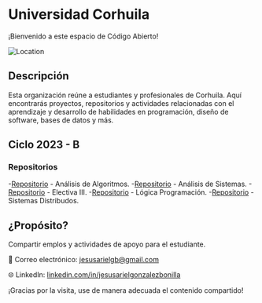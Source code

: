 # Universidad Corhuila

¡Bienvenido a este espacio de Código Abierto!

![Location](https://img.shields.io/badge/Location-Neiva,%20Huila,%20Colombia-blue)

## Descripción
Esta organización reúne a estudiantes y profesionales de Corhuila. Aquí encontrarás proyectos, repositorios y actividades relacionadas con el aprendizaje y desarrollo de habilidades en programación, diseño de software, bases de datos y más.

## Ciclo 2023 - B

### Repositorios
-[Repositorio](https://github.com/cde-cohuila/analisis-algoritmos-2023-b) - Análisis de Algoritmos.
-[Repositorio](https://github.com/cde-cohuila/analisis-sistemas-2023-b) - Análisis de Sistemas.
-[Repositorio](https://github.com/cde-cohuila/electiva-iii-2023-b) - Electiva III.
-[Repositorio](https://github.com/cde-cohuila/logica-programacion-2023-b) - Lógica Programación.
-[Repositorio](https://github.com/cde-cohuila/sistemas-distribuidos-2023-b) - Sistemas Distribudos.


## ¿Propósito?
Compartir emplos y actividades de apoyo para el estudiante.

📧 Correo electrónico: [jesusarielgb@gmail.com](mailto:jesus.gonzalez@corhuila.edu.co)

🌐 LinkedIn: [linkedin.com/in/jesusarielgonzalezbonilla](https://www.linkedin.com/in/jesusarielgonzalezbonilla)

¡Gracias por la visita, use de manera adecuada el contenido compartido!

